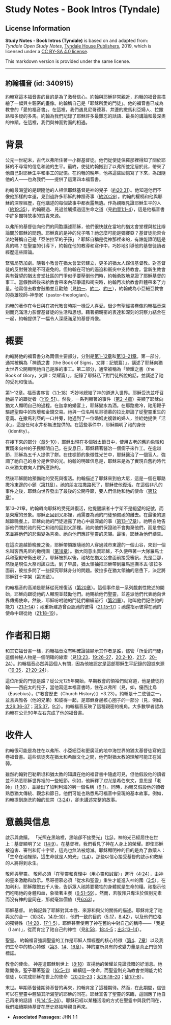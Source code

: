 # Study Notes - Book Intros (Tyndale)

## License Information

**Study Notes - Book Intros (Tyndale)** is based on and adapted from: _Tyndale Open Study Notes_, [Tyndale House Publishers](https://tyndaleopenresources.com/), 2019, which is licensed under a [CC BY-SA 4.0 license](https://creativecommons.org/licenses/by-sa/4.0/legalcode.en).

This markdown version is provided under the same license.



--------------------------------

## 約翰福音 (id: 340915)

約翰寫這本福音書的目的是為了激發信心。約翰與耶穌非常親近，約翰的福音書描繪了一幅與主親密的畫像。約翰稱自己是「耶穌所愛的門徒」。他的福音書已成為教會的「愛的福音書」。在這裡，我們遇見尼哥德慕、井邊的撒馬利亞婦人、拉撒路和多疑的多馬。約翰為我們記錄了耶穌許多最難忘的話語、最長的講論和最深奧的神蹟。在這裡，我們與神面對面的相遇。

背景
==

公元一世紀末，古代以弗所住著一小群基督徒。他們從使徒保羅那裡得知了關於耶穌的不尋常的信息和祂的生平。最終，使徒約翰搬到了以弗所並定居於此，帶來了他自己對耶穌生平和事工的記憶。在約翰的晚年，他將這些回憶寫了下來，為跟隨他的人——也為我們——提供了這第四本福音書。

約翰最渴望的是跟隨他的人相信耶穌基督是神的兒子（[約20:31](https://ref.ly/John20:31)）。他知道他們不像他那樣的幸運，見到過許多耶穌的神蹟奇事（[約20:29](https://ref.ly/John20:29)）。約翰的權柄和他與耶穌的深厚經歷，在他講述的每個故事中都表露無遺。作為親眼見證耶穌生平的人（[約19:35](https://ref.ly/John19:35)），約翰聽過、見過並觸摸過這生命之道（見[約壹1:1–4](https://ref.ly/1John1:1-1John1:4)），這是他福音書中許多獨特故事的寶貴來源。

以弗所的基督徒向他們的同胞講述耶穌，他們很快就在當地的猶太會堂裡與拉比辯論關於耶穌的問題。耶穌真的是神的兒子嗎？祂怎麼可能是彌賽亞？基督徒能否合法地聲稱自己是「亞伯拉罕的子孫」？耶穌自稱是從神那裡來的，有誰能證明這是真的嗎？在聖靈的引導下，約翰在他的教導和寫作中，巧妙地引導他的基督徒讀者經歷這些辯論。

緊張局勢加劇。隨著小教會在猶太會堂旁建立，更多的猶太人歸信基督教。對基督徒的反對聲浪是不可避免的。但約翰在可怕的逼迫和衝突中支持教會。當新生教會與有聲望的猶太會堂社區的鬥爭似乎要壓倒他們時，約翰勇敢地見證了耶穌基督的事工。當假教師後來給教會帶來內部爭議和衝突時，約翰再次給教會群體帶來了力量。他寫信去教會鼓勵並且勸勉（見[約一](https://ref.ly/1John1:1-1John5:21)、[約二](https://ref.ly/2John1:1-2John1:13)、[約三](https://ref.ly/3John1:1-3John1:15)），約翰成為小亞細亞教會的英雄牧師–神學家（pastor\-theologian）。

約翰的著作在今日與在初代教會時期一樣受人喜愛。很少有聖經書卷像約翰福音深刻而充滿活力影響基督徒的生活和思想。藉著把親密的表達和深刻的洞察力結合在一起，約翰提供了一幅令人深感滿足的基督肖像。

概要
==

約翰將他的福音書分為兩個主要部分，分別是[第1–12章](https://ref.ly/John1:1-John12:50)和[第13–21章](https://ref.ly/John13:1-John21:25)。第一部分，通常被稱為「神蹟之書（the Book of Signs，又譯：記號篇）」，講述了耶穌向猶太世界公開顯明祂自己是誰的事工。第二部分，通常被稱為「榮耀之書（the Book of Glory，又譯：榮耀篇）」，記錄了耶穌私下對門徒所說的話，並講述了祂的受死和復活。

第1–12章。福音書序言（[1:1–18](https://ref.ly/John1:1-John1:18)）巧妙地總結了神的道進入世界。耶穌受洗並呼召祂最早的跟從者（[1:19–51](https://ref.ly/John1:19-John1:51)）。然後，一系列顯著的事件（[第2–4章](https://ref.ly/John2:1-John4:54)）突顯了耶穌向猶太人顯明自己的過程。在迦拿的婚宴上，耶穌變水為酒。在耶路撒冷，祂用鞭子驅趕聖殿中的敗壞和金錢交易。祂與一位名叫尼哥德慕的拉比辯論了從聖靈重生的意義。在撒馬利亞的一口井旁，祂遇到了一位婚姻史複雜的婦人，並給她提供「活水」，這是任何水井都無法提供的。在這些事件中，耶穌顯明了祂的身份（identity）。

在接下來的部分（[章5–10](https://ref.ly/John5:1-John10:42)），耶穌出現在多個猶太節日中，使用古老的舊約象徵和實踐來向神的子民顯明自己。在安息日，耶穌藉著醫治一個瘸子來作工。在逾越節，耶穌為五千人提供了餅。在住棚節的象徵性光芒中，耶穌醫治了一個盲人，強調了祂自己的身分是世界的光。約翰的明確信息是，耶穌來是為了實現自舊約時代以來猶太教向人們所應許的。

然後耶穌開始預備祂的受死與復活。約翰描述了耶穌來到伯大尼，這是一個在耶路撒冷東邊的小鎮（[第11章](https://ref.ly/John11:1-John11:57)）。祂的朋友拉撒路死了，耶穌使他復活。在這個非凡的事件之後，耶穌向世界發出了最後的公開呼籲，要人們信祂和祂的使命（[第12章](https://ref.ly/John12:1-John12:50)）。

第13–21章。約翰轉向耶穌的受死與復活，他提醒讀者十字架不是絕望的記號，而是榮耀的景象。耶穌正回到父那裡，祂需要為祂的門徒預備祂的離去。在最後的逾越節晚餐上，耶穌向祂的門徒透露了祂心中最深處的事（[第13–17章](https://ref.ly/John13:1-John17:26)）。祂明白地告訴他們關於祂的死亡和祂的回到父那裡。祂向他們保證祂不會拋棄他們，而是會回來並將他們的悲傷變為喜樂。祂向他們應許聖靈的恩賜。最後，耶穌為他們禱告。

在這次逾越節晚餐之後，耶穌帶領跟隨祂的人穿過城市東邊的一個山谷，來到一個名叫客西馬尼的橄欖園（[第18章](https://ref.ly/John18:1-John18:40)）。猶大同意出賣耶穌，不久便帶著一大隊羅馬士兵和聖殿守衛出現了。耶穌被抓以後，祂站在猶太公會面前接受審訊，先是亞那，然後是現任大祭司該亞法。到了早晨，猶太領袖把耶穌帶到羅馬巡撫本丟·彼拉多面前，彼拉多問了一些探究耶穌身分的問題。彼拉多在猶太領袖的慫恿下，決定將耶穌釘十字架（[第19章](https://ref.ly/John19:1-John19:42)）。

約翰福音的高潮是耶穌從死裡復活（[第20章](https://ref.ly/John20:1-John20:31)）。這個事件是一系列戲劇性敘述的開始，耶穌向跟從祂的人顯現並鼓勵他們。祂賜給他們聖靈，並差派他們代表祂向世界傳揚使命。然後，耶穌吩咐祂的門徒們繼續前行（[第21章](https://ref.ly/John21:1-John21:25)）。祂叫他們記住祂的能力（[21:1–14](https://ref.ly/John21:1-John21:14)）；祂重新建造曾否認祂的彼得（[21:15–17](https://ref.ly/John21:15-John21:17)）；祂還指示彼得在祂的使命中跟從祂（[21:18–19](https://ref.ly/John21:18-John21:19)）。

作者和日期
=====

和其它福音書一樣，約翰福音沒有明確證據顯示其作者是誰，儘管「所愛的門徒」這個神秘人物是一個明確的線索（見[13:23](https://ref.ly/John13:23)，[19:26–27](https://ref.ly/John19:26-John19:27)，[20:2–10](https://ref.ly/John20:2-John20:10)，[21:7](https://ref.ly/John21:7)、[20–24](https://ref.ly/John21:20-John21:24)）。約翰福音必然與這個人有關，因為他被認定是這部耶穌生平記錄的證據來源（[19:35](https://ref.ly/John19:35)，[21:20–24](https://ref.ly/John21:20-John21:24)）。

這位所愛的門徒是誰？從公元125年開始，早期教會的領袖們就寫道，他是使徒約翰——西庇太的兒子，當他寫這本福音書時，住在以弗所（見，如，優西比烏（Eusebius），《*教會歷史（Church History）》*3\.23）。約翰是十二使徒之一，並且與雅各（他的兄弟）和彼得一起，是耶穌身邊核心圈子的一部分（見，例如，[太26:36–37](https://ref.ly/Matt26:36-Matt26:37)；[可5:37](https://ref.ly/Mark5:37)，[9:2](https://ref.ly/Mark9:2)）。約翰福音反映了這種親密的視角。大多數學者認為約翰在公元90年左右完成了他的福音書。

收件人
===

約翰很可能是為住在以弗所、小亞細亞和更廣泛的地中海世界的猶太基督徒寫的這卷福音書。這些信徒夾在猶太和希臘文化之間，他們對猶太教的理解可能正在減弱。

雖然約翰對巴勒斯坦和猶太教的知識在他的福音書中隨處可見，但他假設他的讀者並不熟悉耶穌世界裡的一些細節。例如，他解釋了*拉比*是希伯來文，意思是「老師」（[1:38](https://ref.ly/John1:38)），並給出了加利利海的另一個名稱（[6:1](https://ref.ly/John6:1)）。同時，約翰又假設他的讀者熟悉猶太傳統、觀念和節日。他們可能也熟悉馬可福音中呈現的基本故事。例如，約翰提到施洗約翰的監禁（[3:24](https://ref.ly/John3:24)），卻未講述完整的故事。

意義與信息
=====

啟示與救贖。 「光照在黑暗裡，黑暗卻不接受光」([1:5](https://ref.ly/John1:5))。神的光已經居住在世上：基督顯明了父（[14:9](https://ref.ly/John14:9)）。在基督裡，我們看見了神在人身上的榮耀。即使耶穌被迫害、審判和釘十字架，這光也無法被熄滅。耶穌顯明神的目的是為了救贖人：「生命在祂裡頭，這生命就是人的光」（[1:4](https://ref.ly/John1:4)）。那些以信心接受基督的啟示和救贖的人將得到永生。

敬拜與聖靈。 敬拜必須「在聖靈和真理中（用心靈和誠實）」進行（[4:24](https://ref.ly/John4:24)），由神的靈來激勵和啟示。尼哥德慕必須「從水和聖靈」重生才能進入神的國（[3:5](https://ref.ly/John3:5)）。在加利利，耶穌餵飽五千人後，告訴眾人祂將要犧牲的身體就是生命的糧。祂指示他們吃喝祂的身體和血，象徵著主餐（[6:51–59](https://ref.ly/John6:51-John6:59)）。然而，若敬拜只專注於個別元素而沒有神的靈同在，那就毫無價值（見[6:63](https://ref.ly/John6:63)）。

耶穌基督。 約翰記錄了耶穌對其本性、來源和與父的關係的描述。耶穌肯定了祂與父的合一（[10:30](https://ref.ly/John10:30)，[14:9–10](https://ref.ly/John14:9-John14:10)），他們一致的目的（[5:17](https://ref.ly/John5:17)，[8:42](https://ref.ly/John8:42)），以及他們位格的獨特性（[14:28](https://ref.ly/John14:28)，[17:1–5](https://ref.ly/John17:1-John17:5)）。耶穌甚至使用了神在舊約中對自己的稱呼——「我是（I am）」，從而肯定了祂自己的神性（見[8:58](https://ref.ly/John8:58)，[18:4–5](https://ref.ly/John18:4-John18:5)；[出3:13–14](https://ref.ly/Exod3:13-Exod3:14)）。

聖靈。 約翰福音強調聖靈的工作是耶穌人類經歷的核心特徵（[第4](https://ref.ly/John4:1-John4:54)、[7章](https://ref.ly/John7:1-John7:53)）以及我們生命中的核心特徵（[第3](https://ref.ly/John3:1-John3:36)、[14](https://ref.ly/John14:1-John14:31)、[16章](https://ref.ly/John16:1-John16:33)）。神的靈所具有的改變力量是真正門徒的標誌。

教會的使命。 神差遣耶穌到世上（[8:18](https://ref.ly/John8:18)）宣揚祂的榮耀並見證救贖的好消息。祂離開後，聖子藉著聖靈（[16:5–11](https://ref.ly/John16:5-John16:11)）繼續這一使命，而聖靈則充滿教會並賜能力給信徒，以完成耶穌在世上的使命（[20:20–23](https://ref.ly/John20:20-John20:23)；[太28:18–20](https://ref.ly/Matt28:18-Matt28:20)；[徒1:7–8](https://ref.ly/Acts1:7-Acts1:8)）。

末世。早期基督徒期待基督的再來，約翰肯定了這種期待。然而，在此期間，信徒可以在聖靈中體驗其所渴望的耶穌的同在。耶穌宣告了聖靈的來臨，這回應了祂自己再來的話語（見[14:15–26](https://ref.ly/John14:15-John14:26)）。耶穌已經以某種活潑的方式在聖靈中與我們同在，我們繼續期待基督在歷史終結時親自再來。

* **Associated Passages:** JHN 1:1

